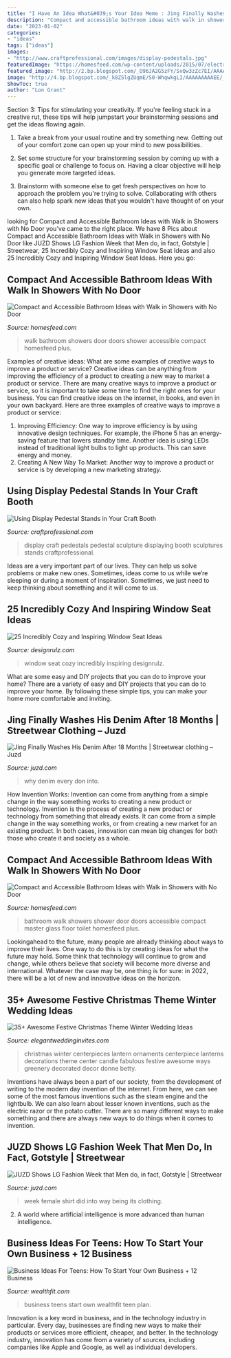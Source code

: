 ```yaml
---
title: "I Have An Idea What&#039;s Your Idea Meme : Jing Finally Washes His Denim After 18 Months"
description: "Compact and accessible bathroom ideas with walk in showers with no door"
date: "2023-01-02"
categories:
- "ideas"
tags: ["ideas"]
images:
- "http://www.craftprofessional.com/images/display-pedestals.jpg"
featuredImage: "https://homesfeed.com/wp-content/uploads/2015/07/electrifying-walk-in-showers-no-doors-with-awesome-tile-wall-plus-modern-light-fixture-plus-towel-holder-and-toilet.jpg"
featured_image: "http://2.bp.blogspot.com/_O96JA2G5zFY/SvQw3zZc7EI/AAAAAAAAAys/UsskdaXHOF4/s400/GP2_3236.jpg"
image: "http://4.bp.blogspot.com/_k8ZSlgZUqmE/S0-WhqwkgLI/AAAAAAAAAEE/_IBZd-lQxpU/s400/5.JPG"
ShowToc: true
author: "Lon Grant"
---
```



Section 3: Tips for stimulating your creativity.
If you're feeling stuck in a creative rut, these tips will help jumpstart your brainstorming sessions and get the ideas flowing again.
1. Take a break from your usual routine and try something new. Getting out of your comfort zone can open up your mind to new possibilities.

2. Set some structure for your brainstorming session by coming up with a specific goal or challenge to focus on. Having a clear objective will help you generate more targeted ideas.

3. Brainstorm with someone else to get fresh perspectives on how to approach the problem you're trying to solve. Collaborating with others can also help spark new ideas that you wouldn't have thought of on your own.

	

		
looking for Compact and Accessible Bathroom Ideas with Walk in Showers with No Door you've came to the right place. We have 8 Pics about Compact and Accessible Bathroom Ideas with Walk in Showers with No Door like JUZD Shows LG Fashion Week that Men do, in fact, Gotstyle | Streetwear, 25 Incredibly Cozy and Inspiring Window Seat Ideas and also 25 Incredibly Cozy and Inspiring Window Seat Ideas. Here you go:
		
    
## Compact And Accessible Bathroom Ideas With Walk In Showers With No Door

<img loading=lazy src="https://homesfeed.com/wp-content/uploads/2015/07/electrifying-walk-in-showers-no-doors-with-awesome-tile-wall-plus-modern-light-fixture-plus-towel-holder-and-toilet.jpg" onerror="this.onerror=null;this.src='https://tse4.mm.bing.net/th?id=OIP.xndIIFnX6BV9s_DH4MAqrQHaJ4&amp;pid=15.1';" alt="Compact and Accessible Bathroom Ideas with Walk in Showers with No Door">

_Source: homesfeed.com_

>walk bathroom showers door doors shower accessible compact homesfeed plus. 

	

Examples of creative ideas: What are some examples of creative ways to improve a product or service?
Creative ideas can be anything from improving the efficiency of a product to creating a new way to market a product or service. There are many creative ways to improve a product or service, so it is important to take some time to find the right ones for your business. You can find creative ideas on the internet, in books, and even in your own backyard. Here are three examples of creative ways to improve a product or service: 
1. Improving Efficiency: One way to improve efficiency is by using innovative design techniques. For example, the iPhone 5 has an energy-saving feature that lowers standby time. Another idea is using LEDs instead of traditional light bulbs to light up products. This can save energy and money. 
2. Creating A New Way To Market: Another way to improve a product or service is by developing a new marketing strategy.

    
## Using Display Pedestal Stands In Your Craft Booth

<img loading=lazy src="http://www.craftprofessional.com/images/display-pedestals.jpg" onerror="this.onerror=null;this.src='https://tse1.mm.bing.net/th?id=OIP.XkaZVFxW8SJluJIoI1rwxQHaLH&amp;pid=15.1';" alt="Using Display Pedestal Stands in Your Craft Booth">

_Source: craftprofessional.com_

>display craft pedestals pedestal sculpture displaying booth sculptures stands craftprofessional. 

	

Ideas are a very important part of our lives. They can help us solve problems or make new ones. Sometimes, ideas come to us while we’re sleeping or during a moment of inspiration. Sometimes, we just need to keep thinking about something and it will come to us.

    
## 25 Incredibly Cozy And Inspiring Window Seat Ideas

<img loading=lazy src="http://cdn.designrulz.com/wp-content/uploads/2015/02/window-seat-ideas_designrulz-30.jpg" onerror="this.onerror=null;this.src='https://tse2.mm.bing.net/th?id=OIP.XMRzeZOYdBFJ41ucPuHubwHaJY&amp;pid=15.1';" alt="25 Incredibly Cozy and Inspiring Window Seat Ideas">

_Source: designrulz.com_

>window seat cozy incredibly inspiring designrulz. 

	

What are some easy and DIY projects that you can do to improve your home?
There are a variety of easy and DIY projects that you can do to improve your home. By following these simple tips, you can make your home more comfortable and inviting.

    
## Jing Finally Washes His Denim After 18 Months | Streetwear Clothing – Juzd

<img loading=lazy src="http://4.bp.blogspot.com/_k8ZSlgZUqmE/S0-WhqwkgLI/AAAAAAAAAEE/_IBZd-lQxpU/s400/5.JPG" onerror="this.onerror=null;this.src='https://tse4.mm.bing.net/th?id=OIP.WLTWQ73zgTP-KPAt5lOn3wAAAA&amp;pid=15.1';" alt="Jing Finally Washes His Denim After 18 Months | Streetwear clothing – Juzd">

_Source: juzd.com_

>why denim every don into. 

	

How Invention Works: Invention can come from anything from a simple change in the way something works to creating a new product or technology.
Invention is the process of creating a new product or technology from something that already exists. It can come from a simple change in the way something works, or from creating a new market for an existing product. In both cases, innovation can mean big changes for both those who create it and society as a whole.

    
## Compact And Accessible Bathroom Ideas With Walk In Showers With No Door

<img loading=lazy src="https://homesfeed.com/wp-content/uploads/2015/07/walk-in-showers-no-doors-for-master-bathroom-with-glass-wall-plus-shower-and-attractive-wall-plus-bathroom-floor-and-toilet-with-mirror.jpg" onerror="this.onerror=null;this.src='https://tse4.mm.bing.net/th?id=OIP.tDsNeyPgRlwDZsobbcVWBwHaJ4&amp;pid=15.1';" alt="Compact and Accessible Bathroom Ideas with Walk in Showers with No Door">

_Source: homesfeed.com_

>bathroom walk showers shower door doors accessible compact master glass floor toilet homesfeed plus. 

	

Lookingahead to the future, many people are already thinking about ways to improve their lives. One way to do this is by creating ideas for what the future may hold. Some think that technology will continue to grow and change, while others believe that society will become more diverse and international. Whatever the case may be, one thing is for sure: in 2022, there will be a lot of new and innovative ideas on the horizon.

    
## 35+ Awesome Festive Christmas Theme Winter Wedding Ideas

<img loading=lazy src="https://www.elegantweddinginvites.com/wedding-blog/wp-content/uploads/2018/08/stunning-pine-cones-and-greenery-decorated-Lantern-christmas-wedding-centerpieces.jpg" onerror="this.onerror=null;this.src='https://tse4.mm.bing.net/th?id=OIP.NV2okK62O1qO5-n5OyevjQHaLH&amp;pid=15.1';" alt="35+ Awesome Festive Christmas Theme Winter Wedding Ideas">

_Source: elegantweddinginvites.com_

>christmas winter centerpieces lantern ornaments centerpiece lanterns decorations theme center candle fabulous festive awesome ways greenery decorated decor donne betty. 

	

Inventions have always been a part of our society, from the development of writing to the modern day invention of the internet. From here, we can see some of the most famous inventions such as the steam engine and the lightbulb. We can also learn about lesser known inventions, such as the electric razor or the potato cutter. There are so many different ways to make something and there are always new ways to do things when it comes to invention.

    
## JUZD Shows LG Fashion Week That Men Do, In Fact, Gotstyle | Streetwear

<img loading=lazy src="http://2.bp.blogspot.com/_O96JA2G5zFY/SvQw3zZc7EI/AAAAAAAAAys/UsskdaXHOF4/s400/GP2_3236.jpg" onerror="this.onerror=null;this.src='https://tse3.mm.bing.net/th?id=OIP.D2Den8AgLSOgxSOrqxbEGgAAAA&amp;pid=15.1';" alt="JUZD Shows LG Fashion Week that Men do, in fact, Gotstyle | Streetwear">

_Source: juzd.com_

>week female shirt did into way being its clothing. 

	

2. A world where artificial intelligence is more advanced than human intelligence. 

    
## Business Ideas For Teens: How To Start Your Own Business + 12 Business

<img loading=lazy src="https://images.prismic.io/wealthfit-staging/33cafa8f-0b1f-4603-9796-a4cd138af85c_04-Business+Ideas+for+Teens.png?auto=compress,format&amp;rect=0,0,2400,1428&amp;w=1000&amp;h=595&amp;w=1772" onerror="this.onerror=null;this.src='https://tse4.mm.bing.net/th?id=OIP.Y5yvmJ1iRV1p0q7gUv4IOwHaEa&amp;pid=15.1';" alt="Business Ideas For Teens: How To Start Your Own Business + 12 Business">

_Source: wealthfit.com_

>business teens start own wealthfit teen plan. 

	

Innovation is a key word in business, and in the technology industry in particular. Every day, businesses are finding new ways to make their products or services more efficient, cheaper, and better. In the technology industry, innovation has come from a variety of sources, including companies like Apple and Google, as well as individual developers.

